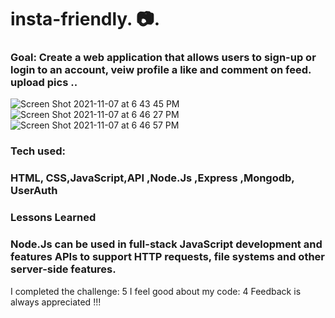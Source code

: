 # insta-friendly. 📷. 
### Goal: Create a web application that allows users to sign-up or login to an account, veiw profile a like and comment on feed. upload pics .. 


![Screen Shot 2021-11-07 at 6 43 45 PM](https://user-images.githubusercontent.com/89624071/140666875-aa51a53e-5ffb-4aec-b49e-0f68f8f00e92.png)
![Screen Shot 2021-11-07 at 6 46 27 PM](https://user-images.githubusercontent.com/89624071/140666888-1cbda782-90f3-45f5-b96d-a56823445c8e.png)
![Screen Shot 2021-11-07 at 6 46 57 PM](https://user-images.githubusercontent.com/89624071/140666901-2dba4229-e846-4a5c-8fb4-5b38266a1245.png)


### Tech used: <h3>HTML, CSS,JavaScript,API ,Node.Js ,Express ,Mongodb, UserAuth   </h3>
  
  
### Lessons Learned
<h3> Node.Js can be used in full-stack JavaScript development and features APIs to support HTTP requests, file systems and other server-side features.</h3>


I completed the challenge: 5
I feel good about my code: 4
Feedback is always appreciated !!!
